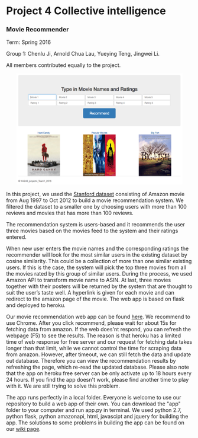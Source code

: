 # Project 4 Collective intelligence
### Movie Recommender 

Term: Spring 2016

Group 1: Chenlu Ji, Arnold Chua Lau, Yueying Teng, Jingwei Li.

All members contributed equally to the project.

<p><center><img src="figs/preview.png" width=450 height=300 ></center></p>

In this project, we used the [Stanford dataset](http://snap.stanford.edu/data/web-Movies.html) consisting of Amazon movie from Aug 1997 to Oct 2012 to build a movie recommendation system. We filtered the dataset to a smaller one by choosing users with more than 100 reviews and movies that has more than 100 reviews.

The recommendation system is users-based and it recommends the user three movies based on the movies feed to the system and their ratings entered. 

When new user enters the movie names and the corresponding ratings the recommender will look for the most similar users in the existing dataset by cosine similarity. This could be a collection of more than one similar existing users. If this is the case, the system will pick the top three movies from all the movies rated by this group of similar users. During the process, we used Amazon API to transform movie name to ASIN. At last, three movies together with their posters will be returned by the system that are thought to suit the user’s taste well. A hyperlink is given for each movie and can redirect to the amazon page of the movie. The web app is based on flask and deployed to heroku.

Our movie recommendation web app can be found [here](https://vast-basin-99316.herokuapp.com/). We recommend to use Chrome. After you click recommend, please wait for about 15s for fetching data from amazon. If the web does'nt respond, you can refresh the webpage (F5) to see the results. The reason is that heroku has a limited time of web response for free server and our request for fetching data takes longer than that limit, while we cannot control the time for scraping data from amazon. However, after timeout, we can still fetch the data and update out database. Therefore you can view the recommendation results by refreshing the page, which re-read the updated database. Please also note that the app on heroku free server can be only activate up to 18 hours every 24 hours. If you find the app doesn't work, please find another time to play with it. We are still trying to solve this problem. 

The app runs perfectly in a local folder. Everyone is welcome to use our repository to build a web app of their own. You can download the "app" folder to your computer and run app.py in terminal. We used python 2.7, python flask, python amazonapi, html, javascipt and jquery for building the app. The solutions to some problems in building the app can be found on our [wiki page](https://github.com/TZstatsADS/project4-team1/wiki).

